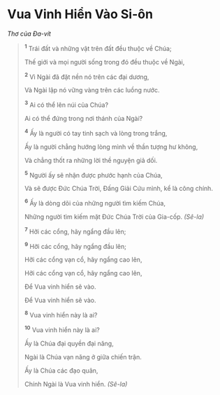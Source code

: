 # Vua Vinh Hiển Vào Si-ôn

_Thơ của Ða-vít_

> <sup><b>1</b></sup> Trái đất và những vật trên đất đều thuộc về Chúa;
>
> Thế giới và mọi người sống trong đó đều thuộc về Ngài,
>
> <sup><b>2</b></sup> Vì Ngài đã đặt nền nó trên các đại dương,
>
> Và Ngài lập nó vững vàng trên các luồng nước.
>
> <sup><b>3</b></sup> Ai có thể lên núi của Chúa?
>
> Ai có thể đứng trong nơi thánh của Ngài?
>
> <sup><b>4</b></sup> Ấy là người có tay tinh sạch và lòng trong trắng,
>
> Ấy là người chẳng hướng lòng mình về thần tượng hư không,
>
> Và chẳng thốt ra những lời thề nguyện giả dối.
>
> <sup><b>5</b></sup> Người ấy sẽ nhận được phước hạnh của Chúa,
>
> Và sẽ được Ðức Chúa Trời, Ðấng Giải Cứu mình, kể là công chính.
>
> <sup><b>6</b></sup> Ấy là dòng dõi của những người tìm kiếm Chúa,
>
> Những người tìm kiếm mặt Ðức Chúa Trời của Gia-cốp. _(Sê-la)_
>
> <sup><b>7</b></sup> Hỡi các cổng, hãy ngẩng đầu lên;
>
> <sup><b>9</b></sup> Hỡi các cổng, hãy ngẩng đầu lên;
>
> Hỡi các cổng vạn cổ, hãy ngẩng cao lên,
>
> Hỡi các cổng vạn cổ, hãy ngẩng cao lên,
>
> Ðể Vua vinh hiển sẽ vào.
>
> Ðể Vua vinh hiển sẽ vào.
>
> <sup><b>8</b></sup> Vua vinh hiển này là ai?
>
> <sup><b>10</b></sup> Vua vinh hiển này là ai?
>
> Ấy là Chúa đại quyền đại năng,
>
> Ngài là Chúa vạn năng ở giữa chiến trận.
>
> Ấy là Chúa các đạo quân,
>
> Chính Ngài là Vua vinh hiển. _(Sê-la)_

